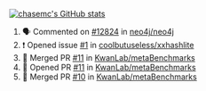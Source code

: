 [![chasemc's GitHub stats](https://github-readme-stats.vercel.app/api?username=chasemc)](https://github.com/anuraghazra/github-readme-stats)


<!--START_SECTION:activity-->
1. 🗣 Commented on [#12824](https://github.com/neo4j/neo4j/issues/12824) in [neo4j/neo4j](https://github.com/neo4j/neo4j)
2. ❗️ Opened issue [#1](https://github.com/coolbutuseless/xxhashlite/issues/1) in [coolbutuseless/xxhashlite](https://github.com/coolbutuseless/xxhashlite)
3. 🎉 Merged PR [#11](https://github.com/KwanLab/metaBenchmarks/pull/11) in [KwanLab/metaBenchmarks](https://github.com/KwanLab/metaBenchmarks)
4. 💪 Opened PR [#11](https://github.com/KwanLab/metaBenchmarks/pull/11) in [KwanLab/metaBenchmarks](https://github.com/KwanLab/metaBenchmarks)
5. 🎉 Merged PR [#10](https://github.com/KwanLab/metaBenchmarks/pull/10) in [KwanLab/metaBenchmarks](https://github.com/KwanLab/metaBenchmarks)
<!--END_SECTION:activity-->
